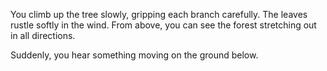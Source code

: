 You climb up the tree slowly, gripping each branch carefully. The leaves rustle softly in the wind. From above, you can see the forest stretching out in all directions.

Suddenly, you hear something moving on the ground below.
